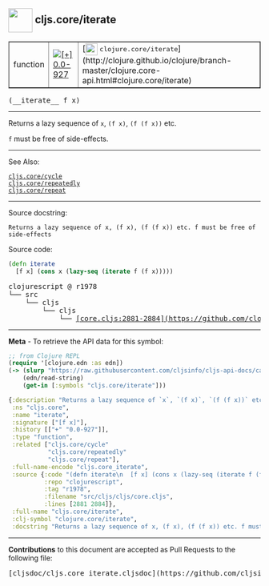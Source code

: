 ## <img width="48px" valign="middle" src="http://i.imgur.com/Hi20huC.png"> cljs.core/iterate

 <table border="1">
<tr>

<td>function</td>
<td><a href="https://github.com/cljsinfo/cljs-api-docs/tree/0.0-927"><img valign="middle" alt="[+] 0.0-927" src="https://img.shields.io/badge/+-0.0--927-lightgrey.svg"></a> </td>
<td>
[<img height="24px" valign="middle" src="http://i.imgur.com/1GjPKvB.png"> <samp>clojure.core/iterate</samp>](http://clojure.github.io/clojure/branch-master/clojure.core-api.html#clojure.core/iterate)
</td>
</tr>
</table>

 <samp>
(__iterate__ f x)<br>
</samp>

---

Returns a lazy sequence of `x`, `(f x)`, `(f (f x))` etc.

`f` must be free of side-effects.

---


See Also:

[`cljs.core/cycle`](cljs.core_cycle.md)<br>
[`cljs.core/repeatedly`](cljs.core_repeatedly.md)<br>
[`cljs.core/repeat`](cljs.core_repeat.md)<br>

---

Source docstring:

```
Returns a lazy sequence of x, (f x), (f (f x)) etc. f must be free of side-effects
```

Source code:

```clj
(defn iterate
  [f x] (cons x (lazy-seq (iterate f (f x)))))
```

 <pre>
clojurescript @ r1978
└── src
    └── cljs
        └── cljs
            └── <ins>[core.cljs:2881-2884](https://github.com/clojure/clojurescript/blob/r1978/src/cljs/cljs/core.cljs#L2881-L2884)</ins>
</pre>


---

__Meta__ - To retrieve the API data for this symbol:

```clj
;; from Clojure REPL
(require '[clojure.edn :as edn])
(-> (slurp "https://raw.githubusercontent.com/cljsinfo/cljs-api-docs/catalog/cljs-api.edn")
    (edn/read-string)
    (get-in [:symbols "cljs.core/iterate"]))
```

```clj
{:description "Returns a lazy sequence of `x`, `(f x)`, `(f (f x))` etc.\n\n`f` must be free of side-effects.",
 :ns "cljs.core",
 :name "iterate",
 :signature ["[f x]"],
 :history [["+" "0.0-927"]],
 :type "function",
 :related ["cljs.core/cycle"
           "cljs.core/repeatedly"
           "cljs.core/repeat"],
 :full-name-encode "cljs.core_iterate",
 :source {:code "(defn iterate\n  [f x] (cons x (lazy-seq (iterate f (f x)))))",
          :repo "clojurescript",
          :tag "r1978",
          :filename "src/cljs/cljs/core.cljs",
          :lines [2881 2884]},
 :full-name "cljs.core/iterate",
 :clj-symbol "clojure.core/iterate",
 :docstring "Returns a lazy sequence of x, (f x), (f (f x)) etc. f must be free of side-effects"}

```

---

__Contributions__ to this document are accepted as Pull Requests to the following file:

 <pre>
[cljsdoc/cljs.core_iterate.cljsdoc](https://github.com/cljsinfo/cljs-api-docs/blob/master/cljsdoc/cljs.core_iterate.cljsdoc)
</pre>

